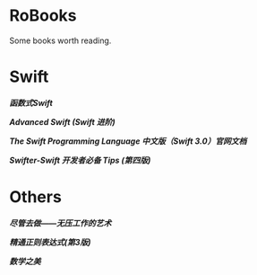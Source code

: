 # RoBooks
Some books worth reading.

# Swift

*__函数式Swift__*

*__Advanced Swift (Swift 进阶)__*

*__The Swift Programming Language 中文版（Swift 3.0）官网文档__*

*__Swifter-Swift 开发者必备 Tips (第四版)__*

# Others

*__尽管去做——无压工作的艺术__*

*__精通正则表达式(第3版)__*

*__数学之美__*

